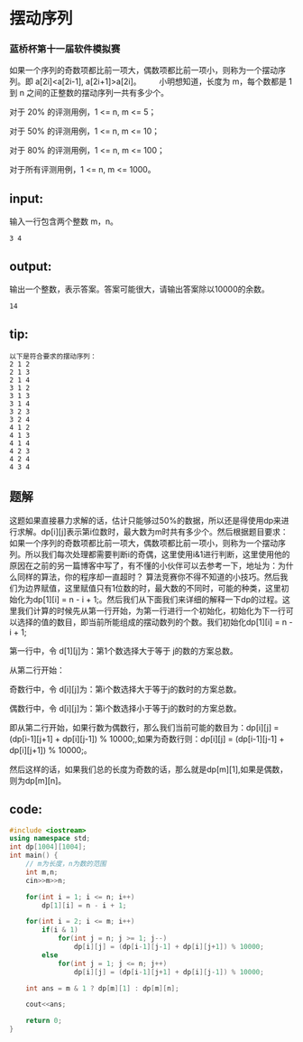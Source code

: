 # 摆动序列
### 蓝桥杯第十一届软件模拟赛

如果一个序列的奇数项都比前一项大，偶数项都比前一项小，则称为一个摆动序列。即 a[2i]<a[2i-1], a[2i+1]>a[2i]。
　　小明想知道，长度为 m，每个数都是 1 到 n 之间的正整数的摆动序列一共有多少个。

对于 20% 的评测用例，1 <= n, m <= 5；

对于 50% 的评测用例，1 <= n, m <= 10；

对于 80% 的评测用例，1 <= n, m <= 100；

对于所有评测用例，1 <= n, m <= 1000。

## input:

输入一行包含两个整数 m，n。

```
3 4
```

## output:

输出一个整数，表示答案。答案可能很大，请输出答案除以10000的余数。

```
14
```

## tip:

```
以下是符合要求的摆动序列：
2 1 2
2 1 3
2 1 4
3 1 2
3 1 3
3 1 4
3 2 3
3 2 4
4 1 2
4 1 3
4 1 4
4 2 3
4 2 4
4 3 4
```

## 题解

这题如果直接暴力求解的话，估计只能够过50%的数据，所以还是得使用dp来进行求解。dp[i][j]表示第i位数时，最大数为m时共有多少个。然后根据题目要求：如果一个序列的奇数项都比前一项大，偶数项都比前一项小，则称为一个摆动序列。所以我们每次处理都需要判断i的奇偶，这里使用i&1进行判断，这里使用他的原因在之前的另一篇博客中写了，有不懂的小伙伴可以去参考一下，地址为：为什么同样的算法，你的程序却一直超时？ 算法竞赛你不得不知道的小技巧。然后我们为边界赋值，这里赋值只有1位数的时，最大数的不同时，可能的种类，这里初始化为dp[1][i] = n - i + 1;。然后我们从下面我们来详细的解释一下dp的过程。这里我们计算的时候先从第一行开始，为第一行进行一个初始化，初始化为下一行可以选择的值的数目，即当前所能组成的摆动数列的个数。我们初始化dp[1][i] = n - i + 1;

第一行中，令 d[1][j]为：第1个数选择大于等于 j的数的方案总数。

从第二行开始：

​奇数行中，令 d[i][j]为：第i个数选择大于等于j的数时的方案总数。

​偶数行中，令 d[i][j]为：第i个数选择小于等于j的数时的方案总数。

即从第二行开始，如果行数为偶数行，那么我们当前可能的数目为：dp[i][j] = (dp[i-1][j+1] + dp[i][j-1]) % 10000;,如果为奇数行则：dp[i][j] = (dp[i-1][j-1] + dp[i][j+1]) % 10000;。

​然后这样的话，如果我们总的长度为奇数的话，那么就是dp[m][1],如果是偶数，则为dp[m][n]。

## code:

``` cpp
#include <iostream>
using namespace std;
int dp[1004][1004];
int main() {
    // m为长度，n为数的范围
    int m,n;
    cin>>m>>n;

    for(int i = 1; i <= n; i++)
        dp[1][i] = n - i + 1;

    for(int i = 2; i <= m; i++)
        if(i & 1)
            for(int j = n; j >= 1; j--)
                dp[i][j] = (dp[i-1][j-1] + dp[i][j+1]) % 10000;
        else
            for(int j = 1; j <= n; j++)
                dp[i][j] = (dp[i-1][j+1] + dp[i][j-1]) % 10000;

    int ans = m & 1 ? dp[m][1] : dp[m][n];

    cout<<ans;

    return 0;
}
```